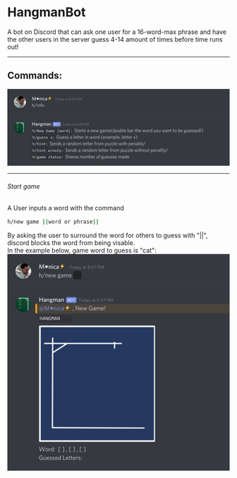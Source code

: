 # HangmanBot
A bot on Discord that can ask one user for a 16-word-max phrase and have the other users in the server guess 4-14 amount of times before time runs out!
____________________________________________________________________________________
## Commands:<br/>
<img src="./images/hangmangameinfo.png" width="650">
<br/>

____________________________________________________________________________________
###### Start game <br/>
A User inputs a word with the command
```sh
h/new game ||word or phrase||
``` 
By asking the user to surround the word for others to guess with "||", discord blocks the word from being visable.<br/>
In the example below, game word to guess is "cat":<br/>
<img src="./images/newgame.png" width="650">
<br/>

